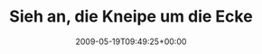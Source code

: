 ---
retweeted: false
source: <a href="http://twitter.com" rel="nofollow">Twitter Web Client</a>
entities:
  hashtags: []
  symbols: []
  user_mentions:
  - name: kapwest
    screen_name: kapwest
    indices:
    - '69'
    - '77'
    id_str: '41063346'
    id: '41063346'
  urls: []
display_text_range:
- '0'
- '78'
favorite_count: '0'
id_str: '1845751705'
truncated: false
retweet_count: '0'
id: '1845751705'
created_at: Tue May 19 09:49:25 +0000 2009
favorited: false
full_text: 'Sieh an, die Kneipe um die Ecke kann jetzt auch sprechen: Willkommen [@kapwest](https://twitter.com/kapwest)!'
lang: de
tags:
- pesos:twitter
date: '2009-05-19T09:49:25+00:00'
src: https://twitter.com/bascht/status/1845751705
original_url: https://twitter.com/bascht/status/1845751705
type: twitter_tweet
text: 'Sieh an, die Kneipe um die Ecke kann jetzt auch sprechen: Willkommen [@kapwest](https://twitter.com/kapwest)!'
title: Sieh an, die Kneipe um die Ecke

---